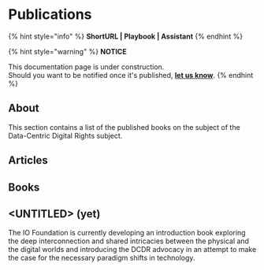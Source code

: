 # Publications

{% hint style="info" %}
**ShortURL | Playbook | Assistant**
{% endhint %}



{% hint style="warning" %}
**NOTICE**

This documentation page is under construction.\
Should you want to be notified once it's published, [**let us know**](https://tiof.click/TIOFTarianUpdatesService).
{% endhint %}



## About

This section contains a list of the published books on the subject of the Data-Centric Digital Rights subject.

## Articles





## Books





## \<UNTITLED> (yet)

The IO Foundation is currently developing an introduction book exploring the deep interconnection and shared intricacies between the physical and the digital worlds and introducing the DCDR advocacy in an attempt to make the case for the necessary paradigm shifts in technology.







